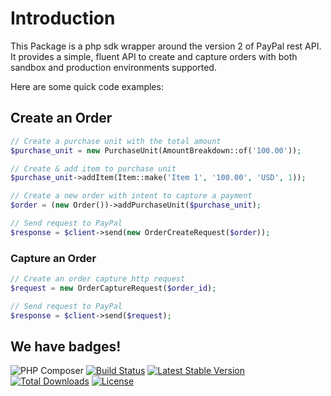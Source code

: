 # Introduction

This Package is a php sdk wrapper around the version 2 of PayPal rest API. It provides a simple, fluent API to create
and capture orders with both sandbox and production environments supported.

Here are some quick code examples:

## Create an Order

```php
// Create a purchase unit with the total amount
$purchase_unit = new PurchaseUnit(AmountBreakdown::of('100.00'));

// Create & add item to purchase unit
$purchase_unit->addItem(Item::make('Item 1', '100.00', 'USD', 1));

// Create a new order with intent to capture a payment
$order = (new Order())->addPurchaseUnit($purchase_unit);

// Send request to PayPal
$response = $client->send(new OrderCreateRequest($order));
```

### Capture an Order

```php
// Create an order capture http request
$request = new OrderCaptureRequest($order_id);

// Send request to PayPal
$response = $client->send($request);
```

## We have badges!

![PHP Composer](https://github.com/phpjuice/paypal-checkout-sdk/workflows/PHP%20Composer/badge.svg?branch=master)
[![Build Status](https://travis-ci.com/phpjuice/paypal-checkout-sdk.svg?branch=master)](https://travis-ci.com/phpjuice/paypal-checkout-sdk)
[![Latest Stable Version](http://poser.pugx.org/phpjuice/paypal-checkout-sdk/v)](https://packagist.org/packages/phpjuice/paypal-checkout-sdk)
[![Total Downloads](http://poser.pugx.org/phpjuice/paypal-checkout-sdk/downloads)](https://packagist.org/packages/phpjuice/paypal-checkout-sdk)
[![License](http://poser.pugx.org/phpjuice/paypal-checkout-sdk/license)](https://packagist.org/packages/phpjuice/paypal-checkout-sdk)
